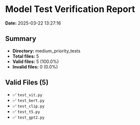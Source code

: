 # Model Test Verification Report

**Date:** 2025-03-22 13:27:16

## Summary

- **Directory:** medium_priority_tests
- **Total files:** 5
- **Valid files:** 5 (100.0%)
- **Invalid files:** 0 (0.0%)

## Valid Files (5)

- ✅ `test_vit.py`
- ✅ `test_bert.py`
- ✅ `test_clip.py`
- ✅ `test_t5.py`
- ✅ `test_gpt2.py`

